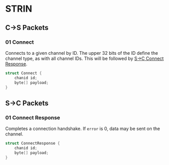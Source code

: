 # STRIN
<!-- todo -->
## C→S Packets
### 01 Connect
[C→S Connect]: #01-connect
Connects to a given channel by ID. The upper 32 bits of the ID define the channel type, as with all channel IDs. This will be followed by [S→C Connect Response].
~~~c
struct Connect {
    chanid id;
    byte[] payload;
}
~~~
## S→C Packets
### 01 Connect Response
[S→C Connect Response]: #01-connect-response
Completes a connection handshake. If `error` is 0, data may be sent on the channel.
~~~c
struct ConnectResponse {
    chanid id;
    byte[] payload;
}
~~~